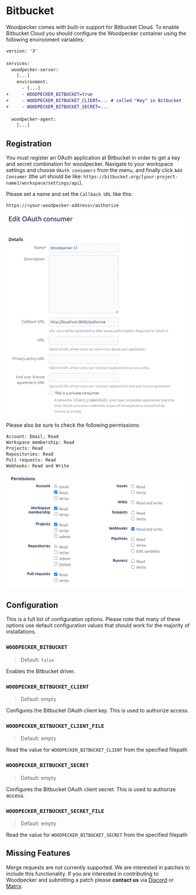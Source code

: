 # Bitbucket

Woodpecker comes with built-in support for Bitbucket Cloud. To enable Bitbucket Cloud you should configure the Woodpecker container using the following environment variables:

```diff title="docker-compose.yml"
version: '3'

services:
  woodpecker-server:
    [...]
    environment:
      - [...]
+     - WOODPECKER_BITBUCKET=true
+     - WOODPECKER_BITBUCKET_CLIENT=... # called "Key" in Bitbucket
+     - WOODPECKER_BITBUCKET_SECRET=...

  woodpecker-agent:
    [...]
```

## Registration

You must register an OAuth application at Bitbucket in order to get a key and secret combination for woodpecker. Navigate to your workspace settings and choose `OAuth consumers` from the menu, and finally click `Add Consumer` (the url should be like: `https://bitbucket.org/[your-project-name]/workspace/settings/api`).

Please set a name and set the `Callback URL` like this:

```nohighlight
https://<your-woodpecker-address>/authorize
```

![bitbucket oauth setup](bitbucket_oauth.png)

Please also be sure to check the following permissions:

```nohighlight
Account: Email, Read
Workspace membership: Read
Projects: Read
Repositories: Read
Pull requests: Read
Webhooks: Read and Write
```

![bitbucket permissions](bitbucket_permissions.png)

## Configuration

This is a full list of configuration options. Please note that many of these options use default configuration values that should work for the majority of installations.

### `WOODPECKER_BITBUCKET`

> Default: `false`

Enables the Bitbucket driver.

### `WOODPECKER_BITBUCKET_CLIENT`

> Default: empty

Configures the Bitbucket OAuth client key. This is used to authorize access.

### `WOODPECKER_BITBUCKET_CLIENT_FILE`

> Default: empty

Read the value for `WOODPECKER_BITBUCKET_CLIENT` from the specified filepath

### `WOODPECKER_BITBUCKET_SECRET`

> Default: empty

Configures the Bitbucket OAuth client secret. This is used to authorize access.

### `WOODPECKER_BITBUCKET_SECRET_FILE`

> Default: empty

Read the value for `WOODPECKER_BITBUCKET_SECRET` from the specified filepath

## Missing Features

Merge requests are not currently supported. We are interested in patches to include this functionality.
If you are interested in contributing to Woodpecker and submitting a patch please **contact us** via [Discord](https://discord.gg/fcMQqSMXJy) or [Matrix](https://matrix.to/#/#WoodpeckerCI-Develop:obermui.de).
